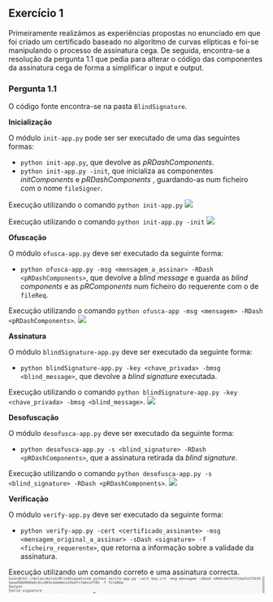 ## Exercício 1

Primeiramente realizámos as experiências propostas no enunciado em que foi criado um certificado baseado no algoritmo de 
curvas elípticas e foi-se manipulando o processo de assinatura cega. De seguida, encontra-se a resolução da pergunta 1.1 que
pedia para alterar o código das componentes da assinatura cega de forma a simplificar o input e output.

### Pergunta 1.1
O código fonte encontra-se na pasta `BlindSignature`.

**Inicialização**

O módulo `init-app.py` pode ser ser executado de uma das seguintes formas:
- `python init-app.py`, que devolve as _pRDashComponents_.
- `python init-app.py -init`, que inicializa as componentes _initComponents_ e _pRDashComponents_ , 
guardando-as num ficheiro com o nome `fileSigner`.

Execução utilizando o comando `python init-app.py`
![](P1/imagens/init-app.png)

Execução utilizando o comando `python init-app.py -init`
![](P1/imagens/init-app-init.png)

**Ofuscação**

O módulo `ofusca-app.py` deve ser executado da seguinte forma:
- `python ofusca-app.py -msg <mensagem_a_assinar> -RDash <pRDashComponents>`, que devolve a _blind message_ e 
guarda as _blind components_ e as _pRComponents_ num ficheiro do requerente com o de `fileReq`.

Execução utilizando o comando `python ofusca-app -msg <mensagem> -RDash <pRDashComponents>`.
![](P1/imagens/ofuscar.png)

**Assinatura**

O módulo `blindSignature-app.py` deve ser executado da seguinte forma:
- `python blindSignature-app.py -key <chave_privada> -bmsg <blind_message>`, que devolve a _blind signature_ executada.

Execução utilizando o comando `python blindSignature-app.py -key <chave_privada> -bmsg <blind_message>`.
![](P1/imagens/sign.png)

**Desofuscação**

O módulo `desofusca-app.py` deve ser executado da seguinte forma:
- `python desofusca-app.py -s <blind_signature> -RDash <pRDashComponents>`, que a 
assinatura retirada da _blind signature_.

Execução utilizando o comando `python desofusca-app.py -s <blind_signature> -RDash <pRDashComponents>`.
![](P1/imagens/desofuscar.png)

**Verificação**

O módulo `verify-app.py` deve ser executado da seguinte forma:
- `python verify-app.py -cert <certificado_assinante> -msg <mensagem_original_a_assinar> -sDash <signature> -f 
<ficheiro_requerente>`, que retorna a informação sobre a validade da assinatura.

Execução utilizando um comando correto e uma assinatura correcta.
![](imagens/verify.png)

